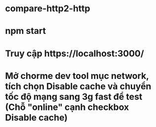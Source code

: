 # compare-http2-http
# npm start
# Truy cập https://localhost:3000/
# Mở chorme dev tool mục network, tích chọn Disable cache và chuyển tốc độ mạng sang 3g fast để test (Chỗ  "online" cạnh checkbox Disable cache)